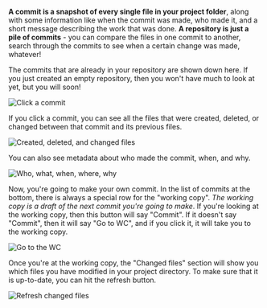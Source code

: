 **A commit is a snapshot of every single file in your project folder**, along with some information like when the commit was made, who made it, and a short message describing the work that was done.  **A repository is just a pile of commits** - you can compare the files in one commit to another, search through the commits to see when a certain change was made, whatever!

The commits that are already in your repository are shown down here.  If you just created an empty repository, then you won't have much to look at yet, but you will soon!

![Click a commit](/01_DontKnowAnything/04_Commit/Click_a_commit.gif)

If you click a commit, you can see all the files that were created, deleted, or changed between that commit and its previous files.

![Created, deleted, and changed files](/01_DontKnowAnything/04_Commit/Created_deleted_changed.gif)

You can also see metadata about who made the commit, when, and why.

![Who, what, when, where, why](/01_DontKnowAnything/04_Commit/Who_what_when_where_why.gif)

Now, you're going to make your own commit.  In the list of commits at the bottom, there is always a special row for the "working copy".  *The working copy is a draft of the next commit you're going to make*.  If you're looking at the working copy, then this button will say "Commit".  If it doesn't say "Commit", then it will say "Go to WC", and if you click it, it will take you to the working copy.

![Go to the WC](/01_DontKnowAnything/04_Commit/Go_to_WC.gif)

Once you're at the working copy, the "Changed files" section will show you which files you have modified in your project directory.  To make sure that it is up-to-date, you can hit the refresh button.

![Refresh changed files](/01_DontKnowAnything/04_Commit/Refresh_changed_files.gif)

